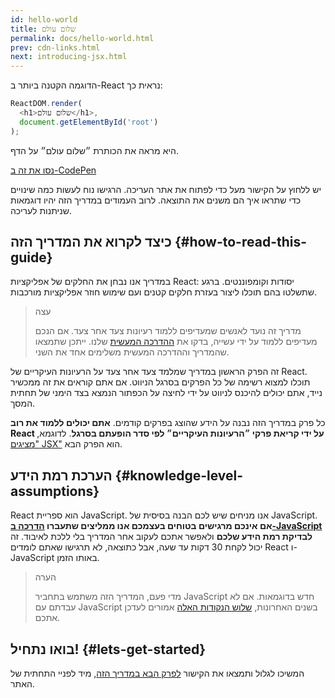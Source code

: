 ```yaml
---
id: hello-world
title: שלום עולם
permalink: docs/hello-world.html
prev: cdn-links.html
next: introducing-jsx.html
---
```


הדוגמה הקטנה ביותר ב-React נראית כך:

```js
ReactDOM.render(
  <h1>שלום עולם</h1>,
  document.getElementById('root')
);
```

היא מראה את הכותרת ״שלום עולם״ על הדף.

[נסו את זה ב-CodePen](codepen://hello-world)

יש ללחוץ על הקישור מעל כדי לפתוח את אתר העריכה.  הרגישו נוח לעשות כמה שינויים כדי שתראו איך הם משנים את התוצאה. 
לרוב העמודים במדריך הזה יהיו דוגמאות שניתנות לעריכה.


## כיצד לקרוא את המדריך הזה {#how-to-read-this-guide}

במדריך אנו נבחן את החלקים של אפליקציות React: יסודות וקומפוננטים.
ברגע שתשלטו בהם תוכלו ליצור בעזרת חלקים קטנים ועם שימוש חוזר אפליקציות מורכבות.

>עצה
>
>מדריך זה נועד לאנשים שמעדיפים ללמוד רעיונות צעד אחר צעד.
אם הנכם מעדיפים ללמוד על ידי עשייה, בדקו את [ההדרכה המעשית](/tutorial/tutorial.html) שלנו. ייתכן שתמצאו שהמדריך וההדרכה המעשית משלימים אחד את השני.

זה הפרק הראשון במדריך שמלמד צעד אחר צעד על הרעיונות העיקריים של React.
תוכלו למצוא רשימה של כל הפרקים בסרגל הניווט.
אם אתם קוראים את זה ממכשיר נייד, אתם יכולים להיכנס לניווט על ידי לחיצה על הכפתור הנמצא בצד הימני של תחתית המסך.

כל פרק במדריך הזה נבנה על הידע שהוצג
בפרקים קודמים. **אתם יכולים ללמוד את רוב React על ידי קריאת פרקי ״הרעיונות העיקריים״ לפי סדר הופעתם בסרגל**.
לדוגמא, ["מציגים JSX"](/docs/introducing-jsx.html) הוא הפרק הבא.

## הערכת רמת הידע {#knowledge-level-assumptions}

React הוא ספריית JavaScript.
אנו מניחים שיש לכם הבנה בסיסית של JavaScript.
**אם אינכם מרגישים בטוחים בעצמכם אנו ממליצים שתעברו [הדרכה ב-JavaScript](https://developer.mozilla.org/en-US/docs/Web/JavaScript/A_re-introduction_to_JavaScript) לבדיקת רמת הידע שלכם** ולאפשר  אתכם לעקוב אחר המדריך בלי ללכת לאיבוד. זה יכול לקחת 30 דקות עד שעה, אבל כתוצאה, לא תרגישו שאתם לומדים React ו-JavaScript באותו הזמן.

>הערה
>
>מדי פעם, המדריך הזה משתמש בתחביר JavaScript חדש בדוגמאות. אם לא עבדתם עם JavaScript בשנים האחרונות, [שלוש הנקודות האלה](https://gist.github.com/gaearon/683e676101005de0add59e8bb345340c) אמורים לעדכן אתכם. 

## בואו נתחיל! {#lets-get-started}

המשיכו לגלול ותמצאו את הקישור [לפרק הבא במדריך הזה](/docs/introducing-jsx.html), מיד לפניי התחתית של האתר.
